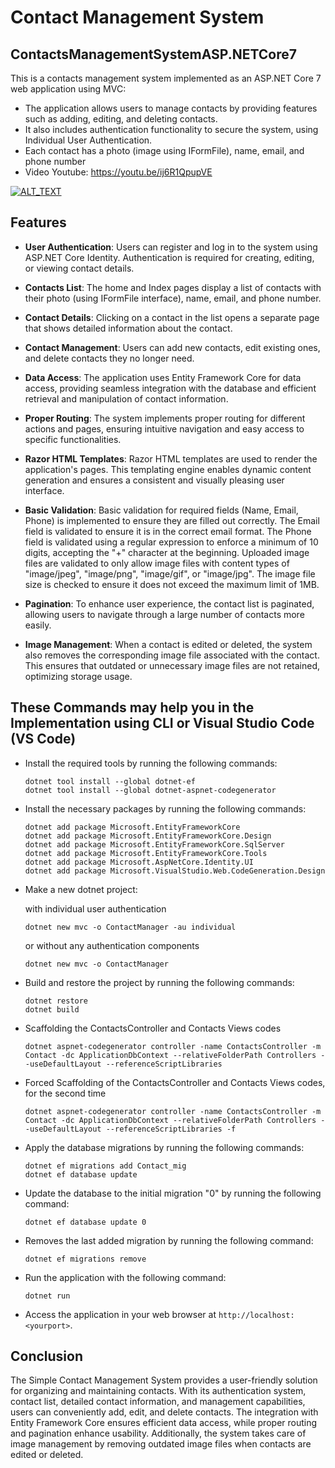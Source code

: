 # Contact Management System

## ContactsManagementSystemASP.NETCore7

This is a contacts management system implemented as an ASP.NET Core 7 web application using MVC:

- The application allows users to manage contacts by providing features such as adding, editing, and deleting contacts. 
- It also includes authentication functionality to secure the system, using Individual User Authentication.
- Each contact has a photo (image using IFormFile), name, email, and phone number
- Video Youtube: https://youtu.be/ij6R1QpupVE

  
[![ALT_TEXT](http://img.youtube.com/vi/ij6R1QpupVE/0.jpg)](https://www.youtube.com/watch?v=ij6R1QpupVE)
 


## Features

- **User Authentication**: Users can register and log in to the system using ASP.NET Core Identity. Authentication is required for creating, editing, or viewing contact details.

- **Contacts List**: The home and Index pages display a list of contacts with their photo (using IFormFile interface), name, email, and phone number.

- **Contact Details**: Clicking on a contact in the list opens a separate page that shows detailed information about the contact.

- **Contact Management**: Users can add new contacts, edit existing ones, and delete contacts they no longer need.

- **Data Access**: The application uses Entity Framework Core for data access, providing seamless integration with the database and efficient retrieval and manipulation of contact information.

- **Proper Routing**: The system implements proper routing for different actions and pages, ensuring intuitive navigation and easy access to specific functionalities.

- **Razor HTML Templates**: Razor HTML templates are used to render the application's pages. This templating engine enables dynamic content generation and ensures a consistent and visually pleasing user interface.

- **Basic Validation**: 
Basic validation for required fields (Name, Email, Phone) is implemented to ensure they are filled out correctly.
The Email field is validated to ensure it is in the correct email format.
The Phone field is validated using a regular expression to enforce a minimum of 10 digits, accepting the "+" character at the beginning.
Uploaded image files are validated to only allow image files with content types of "image/jpeg", "image/png", "image/gif", or "image/jpg".
The image file size is checked to ensure it does not exceed the maximum limit of 1MB.

- **Pagination**: To enhance user experience, the contact list is paginated, allowing users to navigate through a large number of contacts more easily.

- **Image Management**: When a contact is edited or deleted, the system also removes the corresponding image file associated with the contact. This ensures that outdated or unnecessary image files are not retained, optimizing storage usage.
  

## These Commands may help you in the Implementation using CLI or Visual Studio Code (VS Code)

- Install the required tools by running the following commands:

   ```
   dotnet tool install --global dotnet-ef
   dotnet tool install --global dotnet-aspnet-codegenerator
   ```

- Install the necessary packages by running the following commands:

   ```
   dotnet add package Microsoft.EntityFrameworkCore
   dotnet add package Microsoft.EntityFrameworkCore.Design
   dotnet add package Microsoft.EntityFrameworkCore.SqlServer
   dotnet add package Microsoft.EntityFrameworkCore.Tools
   dotnet add package Microsoft.AspNetCore.Identity.UI
   dotnet add package Microsoft.VisualStudio.Web.CodeGeneration.Design
   ```

- Make a new dotnet project:

  with individual user authentication 
  ```
  dotnet new mvc -o ContactManager -au individual
  ```
  or 
  without any authentication components
  ```
  dotnet new mvc -o ContactManager
  ```

- Build and restore the project by running the following commands:

   ```
   dotnet restore
   dotnet build
   ```

- Scaffolding the ContactsController and Contacts Views codes
  ```
  dotnet aspnet-codegenerator controller -name ContactsController -m Contact -dc ApplicationDbContext --relativeFolderPath Controllers --useDefaultLayout --referenceScriptLibraries
  ```

- Forced Scaffolding of the ContactsController and Contacts Views codes, for the second time
  ```
  dotnet aspnet-codegenerator controller -name ContactsController -m Contact -dc ApplicationDbContext --relativeFolderPath Controllers --useDefaultLayout --referenceScriptLibraries -f
  ```

- Apply the database migrations by running the following commands:

   ```
   dotnet ef migrations add Contact_mig
   dotnet ef database update
   ```

- Update the database to the initial migration "0" by running the following command:

   ```
   dotnet ef database update 0
   ```

- Removes the last added migration by running the following command:

   ```
   dotnet ef migrations remove
   ```

- Run the application with the following command:

   ```
   dotnet run
   ```

- Access the application in your web browser at `http://localhost:<yourport>`.


## Conclusion


The Simple Contact Management System provides a user-friendly solution for organizing and maintaining contacts. With its authentication system, contact list, detailed contact information, and management capabilities, users can conveniently add, edit, and delete contacts. The integration with Entity Framework Core ensures efficient data access, while proper routing and pagination enhance usability. Additionally, the system takes care of image management by removing outdated image files when contacts are edited or deleted.
